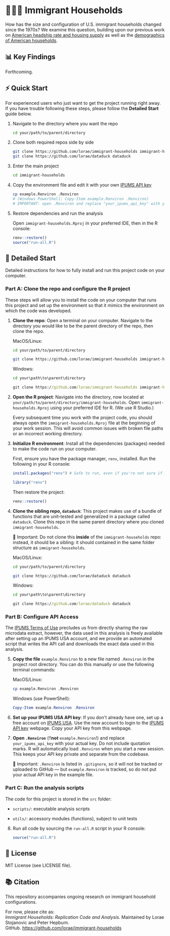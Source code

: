 # 👨‍👩‍👧 Immigrant Households
How has the size and configuration of U.S. immigrant households changed since the 1970s? We examine
this question, building upon our previous work on [American headship rate and housing supply](https://github.com/lorae/american-housing-shortfalls) as
well as the [demographics of American households](https://github.com/lorae/household-size-demographics). 

## 📊 Key Findings
Forthcoming.

## ⚡ Quick Start
For experienced users who just want to get the project running right away. If you
have trouble following these steps, please follow the **Detailed Start** guide below.

1. Navigate to the directory where you want the repo

    ```bash
    cd your/path/to/parent/directory
    ```

2. Clone both required repos side by side

    ```bash
    git clone https://github.com/lorae/immigrant-households immigrant-households
    git clone https://github.com/lorae/dataduck dataduck
    ```

3. Enter the main project

    ```bash
    cd immigrant-households
    ```

4. Copy the environment file and edit it with your own [IPUMS API key](https://account.ipums.org/api_keys)

    ```bash
    cp example.Renviron .Renviron
    # (Windows PowerShell: Copy-Item example.Renviron .Renviron)
    # IMPORTANT: open .Renviron and replace "your_ipums_api_key" with your actual key
    ```

5. Restore dependencies and run the analysis

    Open `immigrant-households.Rproj` in your preferred IDE, then in the R console:
    
    ```r
    renv::restore()
    source("run-all.R")
    ```
    


## 📎 Detailed Start
Detailed instructions for how to fully install and run this project code on your computer.

###  Part A: Clone the repo and configure the R project

These steps will allow you to install the code on your computer that runs this project and set up the environment so that it mimics the environment on which the code was developed.

1. **Clone the repo**: Open a terminal on your computer. Navigate to the directory you would like to be the parent directory of the repo, then clone the repo.

    MacOS/Linux:
    
    ```bash
    cd your/path/to/parent/directory
    ```
    ```bash
    git clone https://github.com/lorae/immigrant-households immigrant-households
    ```
    
    Windows:
    
    ```cmd
    cd your\path\to\parent\directory
    ```
    ```cmd
    git clone https://github.com/lorae/immigrant-households immigrant-households
    ```

2. **Open the R project**: Navigate into the directory, now located at `your/path/to/parent/directory/immigrant-households`.
Open `immigrant-households.Rproj` using your preferred IDE for R. (We use R Studio.)

    Every subsequent time you work with the project code, you should always open the `immigrant-households.Rproj` file
    at the beginning of your work session. This will avoid common issues with broken file paths or an incorrect working directory.

3. **Initialize R environment**: Install all the dependencies (packages) needed to make the code run on your computer.

    First, ensure you have the package manager, `renv`, installed. Run the following in your R console:
    
    ```r
    install.packages("renv") # Safe to run, even if you're not sure if you already have renv
    ```
    ```r
    library("renv")
    ```
    
    Then restore the project:
    
    ```r
    renv::restore()
    ```

4. **Clone the sibling repo, `dataduck`**: This project makes use of a bundle of functions that are unit-tested
and generalized in a package called `dataduck`. Clone this repo in the same parent directory where you cloned 
`immigrant-households`.

    🛑 Important: Do not clone this **inside** of the `immigrant-households` repo: instead, it should be a 
    sibling: it should contained in the same folder structure as `immigrant-households`.

    MacOS/Linux:
    
    ```bash
    cd your/path/to/parent/directory
    ```
    ```bash
    git clone https://github.com/lorae/dataduck dataduck
    ```
    
    Windows:
    
    ```cmd
    cd your\path\to\parent\directory
    ```
    ```cmd
    git clone https://github.com/lorae/dataduck dataduck
    ```
    
###  Part B: Configure API Access

The [IPUMS Terms of Use](https://www.ipums.org/about/terms) precludes us from directly sharing the raw microdata extract, however,
the data used in this analysis is freely available after setting up an IPUMS USA account, and we provide an automated script that 
writes the API call and downloads the exact data used in this analysis. 

5. **Copy the file** `example.Renviron` to a new file named `.Renviron` in the project root directory. 
You can do this manually or use the following terminal commands:

    MacOS/Linux:
    
    ```bash
    cp example.Renviron .Renviron
    ```
    
    Windows (use PowerShell):
    
    ```ps1
    Copy-Item example.Renviron .Renviron
    ```
    
6. **Set up your IPUMS USA API key**: If you don't already have one, set up a free account on 
[IPUMS USA](https://uma.pop.umn.edu/usa/user/new). Use the new account to login to the 
[IPUMS API key](https://account.ipums.org/api_keys) webpage. Copy your API key from this webpage.

7. **Open `.Renviron`** (‼️**not** `example.Renviron`!) and replace `your_ipums_api_key` with your actual key.  Do not include quotation marks. 
R will automatically load `.Renviron` when you start a new session. This keeps your API key private and separate 
from the codebase.

    🛑 Important: `.Renviron` is listed in `.gitignore`, so it will not be tracked or uploaded to GitHub — but `example.Renviron` is tracked, so do not put your actual API key in the example file.

### Part C: Run the analysis scripts

The code for this project is stored in the `src` folder:

- `scripts/`: executable analysis scripts

- `utils/`: accessory modules (functions), subject to unit tests

8. Run all code by sourcing the `run-all.R` script in your R console:

    ```r
    source("run-all.R")
    ```
    


## 📜 License
MIT License (see LICENSE file).

## 📚 Citation
This repository accompanies ongoing research on immigrant household configurations. 

For now, please cite as:  
*Immigrant Households: Replication Code and Analysis*. Maintained by Lorae Stojanovic and Peter Hepburn.  
GitHub. https://github.com/lorae/immigrant-households